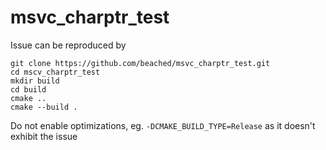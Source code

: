 # msvc_charptr_test

Issue can be reproduced by 

```
git clone https://github.com/beached/msvc_charptr_test.git
cd mscv_charptr_test
mkdir build
cd build
cmake ..
cmake --build .
```
Do not enable optimizations, eg. `-DCMAKE_BUILD_TYPE=Release` as it doesn't exhibit the issue
